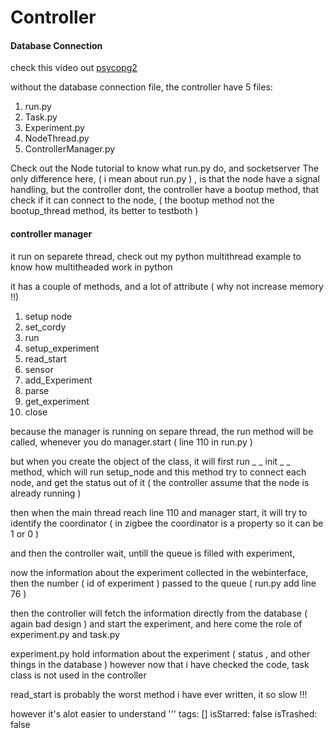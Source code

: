 
  # Controller
  
  #### Database Connection
  check this video out [psycopg2](https://www.youtube.com/watch?v=_vqXqPVo68o)
  
  without the database connection file, the controller have 5 files:
  1. run.py
  2. Task.py
  3. Experiment.py
  4. NodeThread.py
  5. ControllerManager.py
  
  
  Check out the Node tutorial to know what run.py do, and socketserver
  The only difference here, ( i mean about run.py ) , is that the node have a signal handling, but the controller dont, the controller have a bootup method, that check if it can connect to the node, ( the bootup method not the bootup_thread method, its better to testboth )
  
  #### controller manager
  
  it run on separete thread, check out my python multithread example to know how multitheaded work in python
  
  it has a couple of methods, and a lot of attribute ( why not increase memory !!)
  1. setup node
  2. set_cordy
  3. run
  4. setup_experiment
  5. read_start
  6. sensor
  7. add_Experiment
  8. parse
  9. get_experiment
  10. close
  
  
  because the manager is running on separe thread, the run method will be called, whenever you do manager.start ( line 110 in run.py )
  
  but when you create the object of the class, it will first run _ _ init _ _ method, which will run setup_node and this method try to connect each node, and get the status out of it ( the controller assume that the node is already running )
  
  then when the main thread reach line 110 and manager start, it will try to identify the coordinator ( in zigbee the coordinator is a property so it can be 1 or 0 )
  
  and then the controller wait, untill the queue is filled with experiment,
  
  now the information about the experiment collected in the webinterface, then the number ( id of experiment ) passed to the queue ( run.py add line 76 )
  
  then the controller will fetch the information directly from the database ( again bad design ) and start the experiment, and here come the role of experiment.py and task.py
  
  experiment.py hold information about the experiment ( status , and other things in the database )
  however now that i have checked the code, task class is not used in the controller
  
  read_start is probably the worst method i have ever written, it so slow !!!
  
  however it's alot easier to understand 
'''
tags: []
isStarred: false
isTrashed: false
